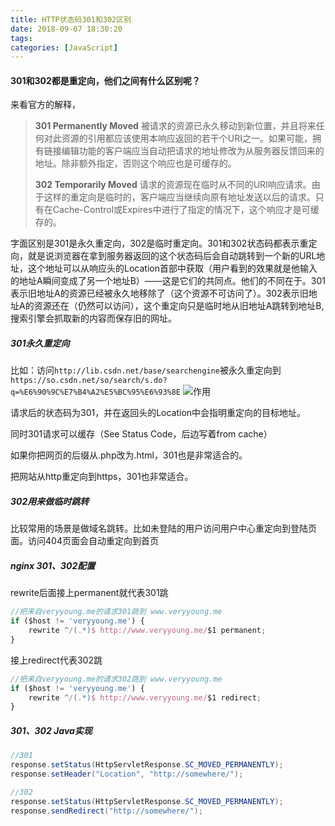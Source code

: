 ```yaml
---
title: HTTP状态码301和302区别
date: 2018-09-07 18:30:20
tags:
categories: [JavaScript]
---
```


#### 301和302都是重定向，他们之间有什么区别呢？

来看官方的解释，

> **301 Permanently Moved**
> 被请求的资源已永久移动到新位置，并且将来任何对此资源的引用都应该使用本响应返回的若干个URI之一。如果可能，拥有链接编辑功能的客户端应当自动把请求的地址修改为从服务器反馈回来的地址。除非额外指定，否则这个响应也是可缓存的。
> 
> **302 Temporarily Moved**
> 请求的资源现在临时从不同的URI响应请求。由于这样的重定向是临时的，客户端应当继续向原有地址发送以后的请求。只有在Cache-Control或Expires中进行了指定的情况下，这个响应才是可缓存的。
<!-- more -->

字面区别是301是永久重定向，302是临时重定向。301和302状态码都表示重定向，就是说浏览器在拿到服务器返回的这个状态码后会自动跳转到一个新的URL地址，这个地址可以从响应头的Location首部中获取（用户看到的效果就是他输入的地址A瞬间变成了另一个地址B）——这是它们的共同点。他们的不同在于。301表示旧地址A的资源已经被永久地移除了（这个资源不可访问了）。302表示旧地址A的资源还在（仍然可以访问），这个重定向只是临时地从旧地址A跳转到地址B,搜索引擎会抓取新的内容而保存旧的网址。

##### 301永久重定向
比如：访问`http://lib.csdn.net/base/searchengine`被永久重定向到`https://so.csdn.net/so/search/s.do?q=%E6%90%9C%E7%B4%A2%E5%BC%95%E6%93%8E`
![作用](301.jpeg)

请求后的状态码为301，并在返回头的Location中会指明重定向的目标地址。

同时301请求可以缓存（See Status Code，后边写着from cache）

如果你把网页的后缀从.php改为.html，301也是非常适合的。

把网站从http重定向到https，301也非常适合。

##### 302用来做临时跳转
比较常用的场景是做域名跳转。比如未登陆的用户访问用户中心重定向到登陆页面。访问404页面会自动重定向到首页


##### nginx 301、302配置

rewrite后面接上permanent就代表301跳
```js
//把来自veryyoung.me的请求301跳到 www.veryyoung.me
if ($host != 'veryyoung.me') {
    rewrite ^/(.*)$ http://www.veryyoung.me/$1 permanent;
}
```
接上redirect代表302跳
```js
//把来自veryyoung.me的请求302跳到 www.veryyoung.me
if ($host != 'veryyoung.me') {
    rewrite ^/(.*)$ http://www.veryyoung.me/$1 redirect;
}
```
##### 301、302 Java实现
```java
//301
response.setStatus(HttpServletResponse.SC_MOVED_PERMANENTLY);
response.setHeader("Location", "http://somewhere/");
```
```java
//302
response.setStatus(HttpServletResponse.SC_MOVED_PERMANENTLY);
response.sendRedirect("http://somewhere/");
```

